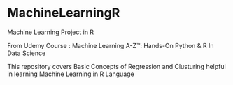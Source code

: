 # MachineLearningR
Machine Learning Project in R

From Udemy Course : Machine Learning A-Z™: Hands-On Python & R In Data Science

This repository covers Basic Concepts of Regression and Clusturing helpful in learning Machine Learning in R Language
